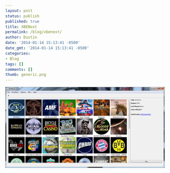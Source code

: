 ```yaml
---
layout: post
status: publish
published: true
title: XBENext
permalink: /blog/xbenext/
author: Dustin
date: '2014-01-14 15:13:41 -0500'
date_gmt: '2014-01-14 15:13:41 -0500'
categories:
- Blog
tags: []
comments: []
thumb: generic.png
---
```

![XBENext](/assets/img/blog/xbenext/preview_gui.png)
